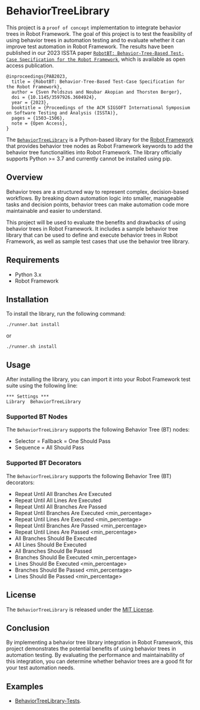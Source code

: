 # BehaviorTreeLibrary

This project is a `proof of concept` implementation to integrate behavior trees in Robot Framework. The goal of this project is to test the feasibility of using behavior trees in automation testing and to evaluate whether it can improve test automation in Robot Framework. The results have been published in our 2023 ISSTA paper [`RobotBT: Behavior-Tree-Based Test-Case Specification for the Robot Framework`](https://doi.org/10.1145/3597926.3604924), which is available as open access publication.

```
@inproceedings{PAB2023,
  title = {RobotBT: Behavior-Tree-Based Test-Case Specification for the Robot Framework},
  author = {Sven Peldszus and Noubar Akopian and Thorsten Berger},  
  doi = {10.1145/3597926.3604924},
  year = {2023},
  booktitle = {Proceedings of the ACM SIGSOFT International Symposium on Software Testing and Analysis (ISSTA)},
  pages = {1503–1506},
  note = {Open Access},
}
```

The [`BehaviorTreeLibrary`](https://github.com/noubar/RobotFramework-BehaviorTreeLibrary) is a Python-based library for the [Robot Framework](https://robotframework.org/) that provides behavior tree nodes as Robot Framework keywords to add the behavior tree functionalities into Robot Framework.
The library officially supports Python >= 3.7 and currently cannot be installed using pip.


## Overview

Behavior trees are a structured way to represent complex, decision-based workflows. By breaking down automation logic into smaller, manageable tasks and decision points, behavior trees can make automation code more maintainable and easier to understand.

This project will be used to evaluate the benefits and drawbacks of using behavior trees in Robot Framework. It includes a sample behavior tree library that can be used to define and execute behavior trees in Robot Framework, as well as sample test cases that use the behavior tree library.

## Requirements

- Python 3.x
- Robot Framework

## Installation

To install the library, run the following command:

```
./runner.bat install
```
or 
```
./runner.sh install
```

## Usage

After installing the library, you can import it into your Robot Framework test suite using the following line:

```
*** Settings ***
Library  BehaviorTreeLibrary
```

### Supported BT Nodes

The `BehaviorTreeLibrary` supports the following Behavior Tree (BT) nodes:

- Selector = Fallback = One Should Pass
- Sequence = All Should Pass

### Supported BT Decorators

The `BehaviorTreeLibrary` supports the following Behavior Tree (BT) decorators:

- Repeat Until All Branches Are Executed
- Repeat Until All Lines Are Executed
- Repeat Until All Branches Are Passed
- Repeat Until Branches Are Executed  \<min_percentage>
- Repeat Until Lines Are Executed  \<min_percentage>
- Repeat Until Branches Are Passed  \<min_percentage>
- Repeat Until Lines Are Passed  \<min_percentage>
- All Branches Should Be Executed
- All Lines Should Be Executed
- All Branches Should Be Passed
- Branches Should Be Executed  \<min_percentage>
- Lines Should Be Executed  \<min_percentage>
- Branches Should Be Passed  \<min_percentage>
- Lines Should Be Passed  \<min_percentage>

## License

The `BehaviorTreeLibrary` is released under the [MIT License](https://opensource.org/licenses/MIT).

## Conclusion

By implementing a behavior tree library integration in Robot Framework, this project demonstrates the potential benefits of using behavior trees in automation testing. By evaluating the performance and maintainability of this integration, you can determine whether behavior trees are a good fit for your test automation needs.

## Examples

- [BehaviorTreeLibrary-Tests](https://github.com/noubar/BehaviorTreeLibrary-Tests).
